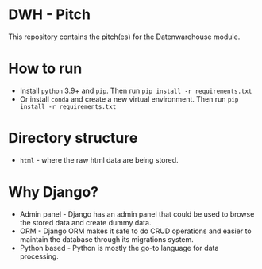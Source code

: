 # DWH - Pitch

This repository contains the pitch(es) for the Datenwarehouse module.

# How to run 

- Install ``python`` 3.9+ and ``pip``. Then run ``pip install -r requirements.txt``
- Or install ``conda`` and create a new virtual environment. Then run ``pip install -r requirements.txt``

# Directory structure

- ``html`` - where the raw html data are being stored.

# Why Django?

- Admin panel - Django has an admin panel that could be used to browse the stored data and create dummy data.
- ORM - Django ORM makes it safe to do CRUD operations and easier to maintain the database through its migrations system.
- Python based - Python is mostly the go-to language for data processing.